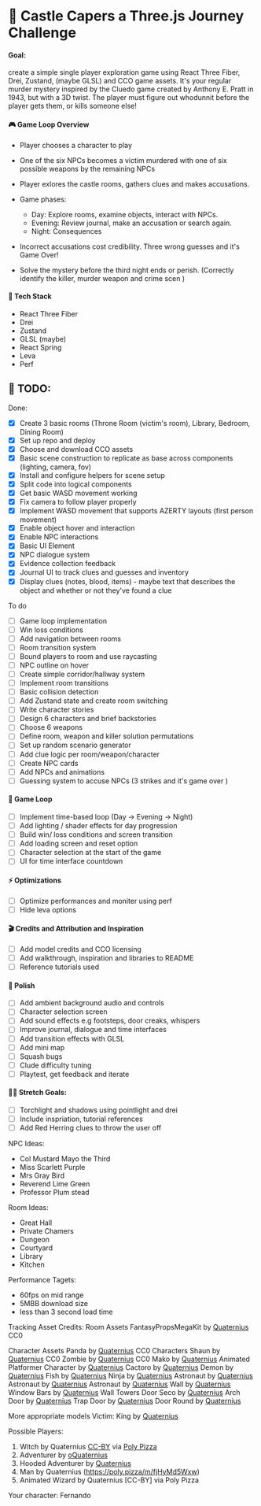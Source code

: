 # 🏰 Castle Capers a Three.js Journey Challenge

#### Goal:

create a simple single player exploration game using React Three Fiber, Drei, Zustand, (maybe GLSL) and CCO game assets. It's your regular murder mystery inspired by the Cluedo game created by Anthony E. Pratt in 1943, but with a 3D twist. The player must figure out whodunnit before the player gets them, or kills someone else!

#### 🎮 Game Loop Overview

- Player chooses a character to play
- One of the six NPCs becomes a victim murdered with one of six possible weapons by the remaining NPCs
- Player exlores the castle rooms, gathers clues and makes accusations.

- Game phases:
  - Day: Explore rooms, examine objects, interact with NPCs.
  - Evening: Review journal, make an accusation or search again.
  - Night: Consequences
- Incorrect accusations cost credibility. Three wrong guesses and it's Game Over!
- Solve the mystery before the third night ends or perish. (Correctly identify the killer, murder weapon and crime scen )

#### 🔧 Tech Stack

- React Three Fiber
- Drei
- Zustand
- GLSL (maybe)
- React Spring
- Leva
- Perf

## 🚧 TODO:

Done:

- [x] Create 3 basic rooms (Throne Room (victim's room), Library, Bedroom, Dining Room)
- [x] Set up repo and deploy
- [x] Choose and download CCO assets
- [x] Basic scene construction to replicate as base across components (lighting, camera, fov)
- [x] Install and configure helpers for scene setup
- [x] Split code into logical components
- [x] Get basic WASD movement working
- [x] Fix camera to follow player properly
- [x] Implement WASD movement that supports AZERTY layouts (first person movement)
- [x] Enable object hover and interaction
- [x] Enable NPC interactions
- [x] Basic UI Element
- [x] NPC dialogue system
- [x] Evidence collection feedback
- [x] Journal UI to track clues and guesses and inventory
- [x] Display clues (notes, blood, items) - maybe text that describes the object and whether or not they've found a clue

To do

- [ ] Game loop implementation
- [ ] Win loss conditions
- [ ] Add navigation between rooms
- [ ] Room transition system
- [ ] Bound players to room and use raycasting
- [ ] NPC outline on hover
- [ ] Create simple corridor/hallway system
- [ ] Implement room transitions
- [ ] Basic collision detection
- [ ] Add Zustand state and create room switching
- [ ] Write character stories
- [ ] Design 6 characters and brief backstories
- [ ] Choose 6 weapons
- [ ] Define room, weapon and killer solution permutations
- [ ] Set up random scenario generator
- [ ] Add clue logic per room/weapon/character
- [ ] Create NPC cards
- [ ] Add NPCs and animations
- [ ] Guessing system to accuse NPCs (3 strikes and it's game over )

#### 🔂 Game Loop

- [ ] Implement time-based loop (Day -> Evening -> Night)
- [ ] Add lighting / shader effects for day progression
- [ ] Build win/ loss conditions and screen transition
- [ ] Add loading screen and reset option
- [ ] Character selection at the start of the game
- [ ] UI for time interface countdown

#### ⚡️ Optimizations

- [ ] Optimize performances and moniter using perf
- [ ] Hide leva options

#### 🎬 Credits and Attribution and Inspiration

- [ ] Add model credits and CCO licensing
- [ ] Add walkthrough, inspiration and libraries to README
- [ ] Reference tutorials used

#### 🧹 Polish

- [ ] Add ambient background audio and controls
- [ ] Character selection screen
- [ ] Add sound effects e.g footsteps, door creaks, whispers
- [ ] Improve journal, dialogue and time interfaces
- [ ] Add transition effects with GLSL
- [ ] Add mini map
- [ ] Squash bugs
- [ ] Clude difficulty tuning
- [ ] Playtest, get feedback and iterate

#### 🙆‍♀️ Stretch Goals:

- [ ] Torchlight and shadows using pointlight and drei
- [ ] Include inspriation, tutorial references
- [ ] Add Red Herring clues to throw the user off

NPC Ideas:

- Col Mustard Mayo the Third
- Miss Scarlett Purple
- Mrs Gray Bird
- Reverend Lime Green
- Professor Plum stead

Room Ideas:

- Great Hall
- Private Chamers
- Dungeon
- Courtyard
- Library
- Kitchen

Performance Tagets:

- 60fps on mid range
- 5MBB download size
- less than 3 second load time

Tracking Asset Credits:
Room Assets
FantasyPropsMegaKit by [Quaternius](https://quaternius.com/packs/fantasypropsmegakit.html) CC0

Character Assets
Panda by [Quaternius](https://poly.pizza/m/q1uJ28Hs8T) CC0
Characters Shaun by [Quaternius](https://poly.pizza/m/eJFT9MxzOM) CC0
Zombie by [Quaternius](https://poly.pizza/m/VlXjG0N8Eg) CC0
Mako by [Quaternius](https://poly.pizza/m/2urczqZ9Xf)
Animated Platformer Character by [Quaternius](https://poly.pizza/m/kKtL4zvS3n)
Cactoro by [Quaternius](https://poly.pizza/m/IGn9lhdama)
Demon by [Quaternius](https://poly.pizza/m/LnfIziKv4o)
Fish by [Quaternius](https://poly.pizza/m/ypEYhCImAB)
Ninja by [Quaternius](https://poly.pizza/m/xGYmeDpfTu)
Astronaut by [Quaternius](https://poly.pizza/m/zbtPq4dOJL)
Astronaut by [Quaternius](https://poly.pizza/m/OgeSH89Nmx)
Astronaut by [Quaternius](https://poly.pizza/m/0D54W8yfrA)
Wall by [Quaternius](https://poly.pizza/m/CkF171SeTV)
Window Bars by [Quaternius](https://poly.pizza/m/mvTeQA5aBn)
Wall Towers Door Seco by [Quaternius](https://poly.pizza/m/5d80r2XX3O)
Arch Door by [Quaternius](https://poly.pizza/m/MVVMLXOfg1)
Trap Door by [Quaternius](https://poly.pizza/m/PALqVBff9b)
Door Round by [Quaternius](https://poly.pizza/m/4lNptAwxpV)

More appropriate models
Victim:
King by [Quaternius](https://poly.pizza/m/I1gTjmuK2m)

Possible Players:

1. Witch by Quaternius [CC-BY](https://creativecommons.org/licenses/by/3.0/) via [Poly Pizza](https://poly.pizza/m/QBEOV9ZUT8)
2. Adventurer by [oQuaternius](https://poly.pizza/m/5EGWBMpuXq)
3. Hooded Adventurer by [Quaternius](https://poly.pizza/m/5EGWBMpuXq)
4. Man by Quaternius (https://poly.pizza/m/fjHyMd5Wxw)
5. Animated Wizard by Quaternius [CC-BY] via Poly Pizza

Your character: Fernando
